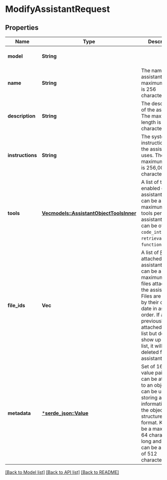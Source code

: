 # ModifyAssistantRequest

## Properties
Name | Type | Description | Notes
------------ | ------------- | ------------- | -------------
**model** | **String** |  | [optional] [default to None]
**name** | **String** | The name of the assistant. The maximum length is 256 characters.  | [optional] [default to None]
**description** | **String** | The description of the assistant. The maximum length is 512 characters.  | [optional] [default to None]
**instructions** | **String** | The system instructions that the assistant uses. The maximum length is 256,000 characters.  | [optional] [default to None]
**tools** | [**Vec<models::AssistantObjectToolsInner>**](AssistantObject_tools_inner.md) | A list of tool enabled on the assistant. There can be a maximum of 128 tools per assistant. Tools can be of types `code_interpreter`, `retrieval`, or `function`.  | [optional] [default to None]
**file_ids** | **Vec<String>** | A list of [File](/docs/api-reference/files) IDs attached to this assistant. There can be a maximum of 20 files attached to the assistant. Files are ordered by their creation date in ascending order. If a file was previously attached to the list but does not show up in the list, it will be deleted from the assistant.  | [optional] [default to None]
**metadata** | [***serde_json::Value**](.md) | Set of 16 key-value pairs that can be attached to an object. This can be useful for storing additional information about the object in a structured format. Keys can be a maximum of 64 characters long and values can be a maxium of 512 characters long.  | [optional] [default to None]

[[Back to Model list]](../README.md#documentation-for-models) [[Back to API list]](../README.md#documentation-for-api-endpoints) [[Back to README]](../README.md)


